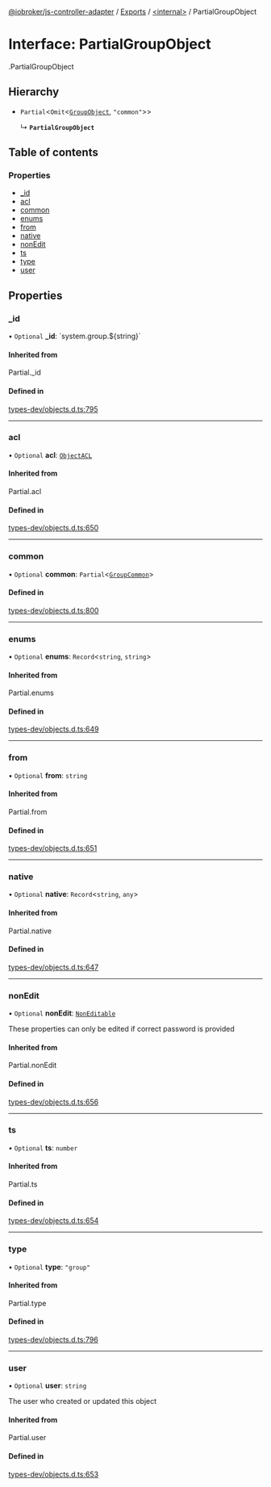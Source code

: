 [@iobroker/js-controller-adapter](../README.md) / [Exports](../modules.md) / [<internal\>](../modules/internal_.md) / PartialGroupObject

# Interface: PartialGroupObject

[<internal>](../modules/internal_.md).PartialGroupObject

## Hierarchy

- `Partial`<`Omit`<[`GroupObject`](internal_.GroupObject.md), ``"common"``\>\>

  ↳ **`PartialGroupObject`**

## Table of contents

### Properties

- [\_id](internal_.PartialGroupObject.md#_id)
- [acl](internal_.PartialGroupObject.md#acl)
- [common](internal_.PartialGroupObject.md#common)
- [enums](internal_.PartialGroupObject.md#enums)
- [from](internal_.PartialGroupObject.md#from)
- [native](internal_.PartialGroupObject.md#native)
- [nonEdit](internal_.PartialGroupObject.md#nonedit)
- [ts](internal_.PartialGroupObject.md#ts)
- [type](internal_.PartialGroupObject.md#type)
- [user](internal_.PartialGroupObject.md#user)

## Properties

### \_id

• `Optional` **\_id**: \`system.group.${string}\`

#### Inherited from

Partial.\_id

#### Defined in

[types-dev/objects.d.ts:795](https://github.com/ioBroker/ioBroker.js-controller/blob/58a732de/packages/types-dev/objects.d.ts#L795)

___

### acl

• `Optional` **acl**: [`ObjectACL`](internal_.ObjectACL.md)

#### Inherited from

Partial.acl

#### Defined in

[types-dev/objects.d.ts:650](https://github.com/ioBroker/ioBroker.js-controller/blob/58a732de/packages/types-dev/objects.d.ts#L650)

___

### common

• `Optional` **common**: `Partial`<[`GroupCommon`](internal_.GroupCommon.md)\>

#### Defined in

[types-dev/objects.d.ts:800](https://github.com/ioBroker/ioBroker.js-controller/blob/58a732de/packages/types-dev/objects.d.ts#L800)

___

### enums

• `Optional` **enums**: `Record`<`string`, `string`\>

#### Inherited from

Partial.enums

#### Defined in

[types-dev/objects.d.ts:649](https://github.com/ioBroker/ioBroker.js-controller/blob/58a732de/packages/types-dev/objects.d.ts#L649)

___

### from

• `Optional` **from**: `string`

#### Inherited from

Partial.from

#### Defined in

[types-dev/objects.d.ts:651](https://github.com/ioBroker/ioBroker.js-controller/blob/58a732de/packages/types-dev/objects.d.ts#L651)

___

### native

• `Optional` **native**: `Record`<`string`, `any`\>

#### Inherited from

Partial.native

#### Defined in

[types-dev/objects.d.ts:647](https://github.com/ioBroker/ioBroker.js-controller/blob/58a732de/packages/types-dev/objects.d.ts#L647)

___

### nonEdit

• `Optional` **nonEdit**: [`NonEditable`](internal_.NonEditable.md)

These properties can only be edited if correct password is provided

#### Inherited from

Partial.nonEdit

#### Defined in

[types-dev/objects.d.ts:656](https://github.com/ioBroker/ioBroker.js-controller/blob/58a732de/packages/types-dev/objects.d.ts#L656)

___

### ts

• `Optional` **ts**: `number`

#### Inherited from

Partial.ts

#### Defined in

[types-dev/objects.d.ts:654](https://github.com/ioBroker/ioBroker.js-controller/blob/58a732de/packages/types-dev/objects.d.ts#L654)

___

### type

• `Optional` **type**: ``"group"``

#### Inherited from

Partial.type

#### Defined in

[types-dev/objects.d.ts:796](https://github.com/ioBroker/ioBroker.js-controller/blob/58a732de/packages/types-dev/objects.d.ts#L796)

___

### user

• `Optional` **user**: `string`

The user who created or updated this object

#### Inherited from

Partial.user

#### Defined in

[types-dev/objects.d.ts:653](https://github.com/ioBroker/ioBroker.js-controller/blob/58a732de/packages/types-dev/objects.d.ts#L653)
